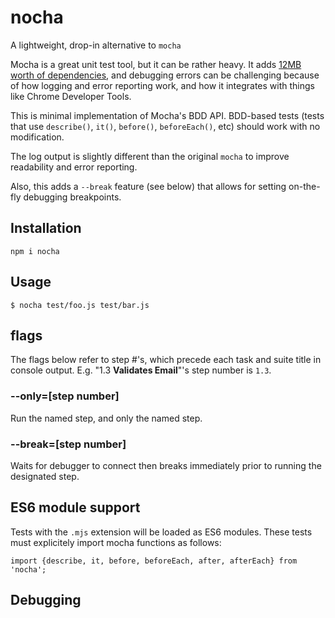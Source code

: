 # nocha

A lightweight, drop-in alternative to `mocha`

Mocha is a great unit test tool, but it can be rather heavy.  It
adds [12MB worth of dependencies](http://npm.broofa.com/?q=mocha),
and debugging errors can be challenging because of how logging and error
reporting work, and how it integrates with things like Chrome Developer Tools.

This is minimal implementation of Mocha's BDD API.  BDD-based tests (tests that
use `describe()`, `it()`, `before()`, `beforeEach()`, etc) should work with no
modification.

The log output is slightly different than the original `mocha` to improve
readability and error reporting.

Also, this adds a `--break` feature (see below) that allows for setting on-the-fly debugging breakpoints.

## Installation

```
npm i nocha
```

## Usage

```
$ nocha test/foo.js test/bar.js
```

## flags

The flags below refer to step #'s, which precede each task and suite title in
console output.  E.g. "1.3 **Validates Email**"'s step number is `1.3`.

### --only=[step number]

Run the named step, and only the named step.

### --break=[step number]

Waits for debugger to connect then breaks immediately prior to running the
designated step.

## ES6 module support

Tests with the `.mjs` extension will be loaded as ES6 modules.  These tests must
explicitely import mocha functions as follows:

```
import {describe, it, before, beforeEach, after, afterEach} from 'nocha';
```

## Debugging
